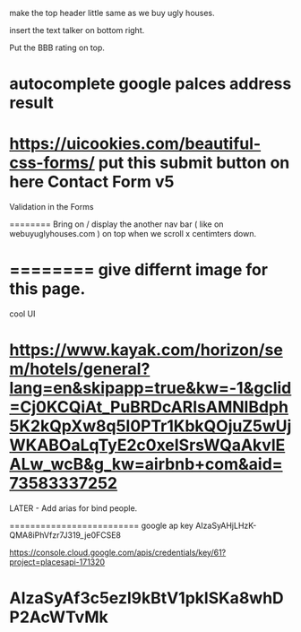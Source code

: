 make the top header little same as we buy ugly houses. 

insert the text talker on bottom right. 

Put the BBB rating on top. 


autocomplete google palces address result
========
https://uicookies.com/beautiful-css-forms/
put this submit button on here 
Contact Form v5
========
Validation in the Forms

========
Bring on / display the another nav bar ( like on webuyuglyhouses.com ) on top when we scroll x centimters down. 

========
give differnt image for this page. 
========
cool UI 

https://www.kayak.com/horizon/sem/hotels/general?lang=en&skipapp=true&kw=-1&gclid=Cj0KCQiAt_PuBRDcARIsAMNlBdph5K2kQpXw8q5I0PTr1KbkQOjuZ5wUjWKABOaLqTyE2c0xeISrsWQaAkvlEALw_wcB&g_kw=airbnb+com&aid=73583337252
================ 


LATER - 
Add arias for bind people. 





=========================
google ap  key 
AIzaSyAHjLHzK-QMA8iPhVfzr7J319_je0FCSE8


https://console.cloud.google.com/apis/credentials/key/61?project=placesapi-171320

AIzaSyAf3c5ezl9kBtV1pklSKa8whDP2AcWTvMk
=========================







